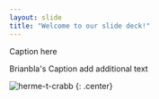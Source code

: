 ```yaml
---
layout: slide
title: "Welcome to our slide deck!"
---
```


Caption here

Brianbla's Caption add additional text

![herme-t-crabb](https://octodex.github.com/images/herme-t-crabb.png)
{: .center}
